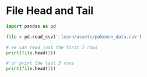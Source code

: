 # File Head and Tail

```python
import pandas as pd

file = pd.read_csv('.learn/assets/pokemon_data.csv')

# we can read just the first 3 rows
print(file.head(3))
```


```python
# or print the last 3 rows
print(file.head(3))
```